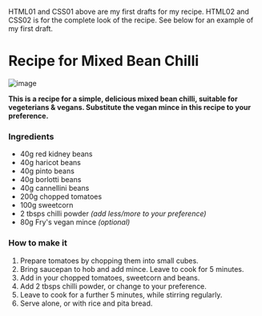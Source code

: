 HTML01 and CSS01 above are my first drafts for my recipe.
HTML02 and CSS02 is for the complete look of the recipe.
See below for an example of my first draft.

# Recipe for Mixed Bean Chilli

![image](http://i.imgur.com/dG60pTk.png)

**This is a recipe for a simple, delicious mixed bean chilli, suitable for vegeterians & vegans. Substitute the vegan mince in this recipe to your preference.**

### Ingredients

- 40g red kidney beans
- 40g haricot beans
- 40g pinto beans
- 40g borlotti beans
- 40g cannellini beans
- 200g chopped tomatoes
- 100g sweetcorn
- 2 tbsps chilli powder *(add less/more to your preference)*
- 80g Fry's vegan mince *(optional)*


### How to make it

1. Prepare tomatoes by chopping them into small cubes. 
2. Bring saucepan to hob and add mince. Leave to cook for 5 minutes. 
3. Add in your chopped tomatoes, sweetcorn and beans.
4. Add 2 tbsps chilli powder, or change to your preference.
5. Leave to cook for a further 5 minutes, while stirring regularly.
6. Serve alone, or with rice and pita bread.
